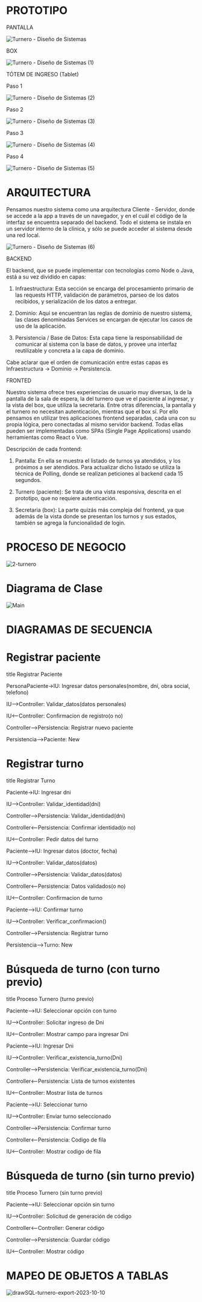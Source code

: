 # PROTOTIPO

PANTALLA

![Turnero - Diseño de Sistemas](https://github.com/JuanCruzGiorda/TrabajosPracticos/assets/114437428/26df90bf-925f-480b-bbd2-56716b9ff257)

BOX

![Turnero - Diseño de Sistemas (1)](https://github.com/JuanCruzGiorda/TrabajosPracticos/assets/114437428/8d1bb8a5-829d-4de2-b8ee-59199704cc74)

TÓTEM DE INGRESO (Tablet)

Paso 1

![Turnero - Diseño de Sistemas (2)](https://github.com/JuanCruzGiorda/TrabajosPracticos/assets/114437428/62e28a51-a323-4e58-a8bc-7e41ec5e7ec9)

Paso 2

![Turnero - Diseño de Sistemas (3)](https://github.com/JuanCruzGiorda/TrabajosPracticos/assets/114437428/967df7f0-1410-41b6-8387-480ee0301612)

Paso 3

![Turnero - Diseño de Sistemas (4)](https://github.com/JuanCruzGiorda/TrabajosPracticos/assets/114437428/82a73761-86e2-4f05-9475-d553eef94294)

Paso 4

![Turnero - Diseño de Sistemas (5)](https://github.com/JuanCruzGiorda/TrabajosPracticos/assets/114437428/cecce823-f5be-4d92-a063-6eebb03e4800)

# ARQUITECTURA

Pensamos nuestro sistema como una arquitectura Cliente - Servidor, donde se accede a la app a través de un navegador, y en el cuál el código de la interfaz se encuentra separado del backend. Todo el sistema se instala en un servidor interno de la clínica, y sólo se puede acceder al sistema desde una red local.

![Turnero - Diseño de Sistemas (6)](https://github.com/JuanCruzGiorda/TrabajosPracticos/assets/114437428/8cdf77b0-6524-4fe3-8b14-2592bff0b537)

BACKEND

El backend, que se puede implementar con tecnologías como Node o Java, está a su vez dividido en capas:

1. Infraestructura: Esta sección se encarga del procesamiento primario de las requests HTTP, validación de parámetros, parseo de los datos recibidos, y serialización de los datos a entregar.

2. Dominio: Aquí se encuentran las reglas de dominio de nuestro sistema, las clases denominadas Services se encargan de ejecutar los casos de uso de la aplicación.

3. Persistencia / Base de Datos: Esta capa tiene la responsabilidad de comunicar al sistema con la base de datos, y provee una interfaz reutilizable y concreta a la capa de dominio.

Cabe aclarar que el orden de comunicación entre estas capas es Infraestructura -> Dominio -> Persistencia.

FRONTED

Nuestro sistema ofrece tres experiencias de usuario muy diversas, la de la pantalla de la sala de espera, la del turnero que ve el paciente al ingresar, y la vista del box, que utiliza la secretaria. 
Entre otras diferencias, la pantalla y el turnero no necesitan autenticación, mientras que el box sí. Por ello pensamos en utilizar tres aplicaciones frontend separadas, cada una con su propia lógica, pero conectadas al mismo servidor backend. Todas ellas pueden ser implementadas como SPAs (Single Page Applications) usando herramientas como React o Vue.

Descripción de cada frontend:

1. Pantalla: En ella se muestra el listado de turnos ya atendidos, y los próximos a ser atendidos. Para actualizar dicho listado se utiliza la técnica de Polling, donde se realizan peticiones al backend cada 15 segundos.

2. Turnero (paciente): Se trata de una vista responsiva, descrita en el prototipo, que no requiere autenticación.

3. Secretaria (box): La parte quizás más compleja del frontend, ya que además de la vista donde se presentan los turnos y sus estados, también se agrega la funcionalidad de login.

# PROCESO DE NEGOCIO

![2-turnero](https://github.com/JuanCruzGiorda/TrabajosPracticos/assets/114437428/560ef858-74d4-4284-add7-2e9aa777c2b6)

# Diagrama de Clase

![Main](https://github.com/JuanCruzGiorda/TrabajosPracticos/assets/114437428/7603e929-e27f-4225-ba42-6c3aeff0c4c2)

# DIAGRAMAS DE SECUENCIA

# Registrar paciente

title Registrar Paciente

PersonaPaciente->IU: Ingresar datos personales(nombre, dni, obra social, telefono)

IU-->Controller: Validar_datos(datos personales)

IU<--Controller: Confirmacion de registro(o no)

Controller-->Persistencia: Registrar nuevo paciente

Persistencia-->Paciente: New

# Registrar turno

title Registrar Turno

Paciente->IU: Ingresar dni

IU-->Controller: Validar_identidad(dni)

Controller-->Persistencia: Validar_identidad(dni)

Controller<--Persistencia: Confirmar identidad(o no)

IU<--Controller: Pedir datos del turno 

Paciente-->IU: Ingresar datos (doctor, fecha)

IU-->Controller: Validar_datos(datos)

Controller-->Persistencia: Validar_datos(datos)

Controller<--Persistencia: Datos validados(o no)

IU<--Controller: Confirmacion de turno

Paciente-->IU: Confirmar turno

IU-->Controller: Verificar_confirmacion()

Controller-->Persistencia: Registrar turno

Persistencia-->Turno: New

# Búsqueda de turno (con turno previo)

title Proceso Turnero (turno previo)

Paciente-->IU: Seleccionar opción con turno

IU-->Controller: Solicitar ingreso de Dni

IU<--Controller: Mostrar campo para ingresar Dni

Paciente-->IU: Ingresar Dni

IU-->Controller: Verificar_existencia_turno(Dni)

Controller-->Persistencia: Verificar_existencia_turno(Dni)

Controller<--Persistencia: Lista de turnos existentes

IU<--Controller: Mostrar lista de turnos

Paciente-->IU: Seleccionar turno

IU-->Controller: Enviar turno seleccionado

Controller-->Persistencia: Confirmar turno

Controller<--Persistencia: Codigo de fila

IU<--Controller: Mostrar codigo de fila

# Búsqueda de turno (sin turno previo)

title Proceso Turnero (sin turno previo)

Paciente-->IU: Seleccionar opción sin turno

IU-->Controller: Solicitud de generación de código

Controller<--Controller: Generar código

Controller-->Persistencia: Guardar código

IU<--Controller: Mostrar código

# MAPEO DE OBJETOS A TABLAS
![drawSQL-turnero-export-2023-10-10](https://github.com/JuanCruzGiorda/TrabajosPracticos/assets/114437428/ae3347b7-07da-44b1-9bb8-eb1a7481e5f0)
